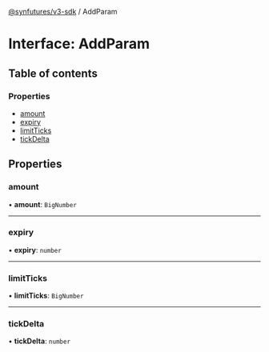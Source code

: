 [@synfutures/v3-sdk](../README.md) / AddParam

# Interface: AddParam

## Table of contents

### Properties

- [amount](AddParam.md#amount)
- [expiry](AddParam.md#expiry)
- [limitTicks](AddParam.md#limitticks)
- [tickDelta](AddParam.md#tickdelta)

## Properties

### amount

• **amount**: `BigNumber`

___

### expiry

• **expiry**: `number`

___

### limitTicks

• **limitTicks**: `BigNumber`

___

### tickDelta

• **tickDelta**: `number`
